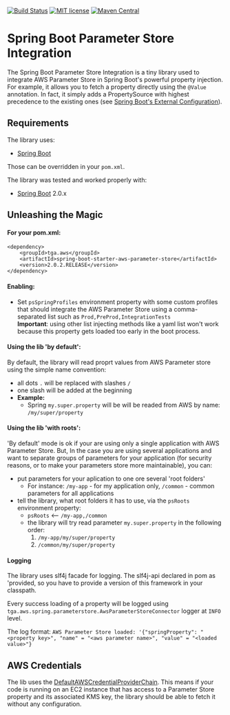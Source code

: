 [![Build Status](https://api.travis-ci.org/coveo/spring-boot-parameter-store-integration.svg?branch=master)](https://travis-ci.org/coveo/spring-boot-parameter-store-integration)
[![MIT license](http://img.shields.io/badge/license-MIT-brightgreen.svg)](https://github.com/coveo/spring-boot-parameter-store-integration/blob/master/LICENSE)
[![Maven Central](https://maven-badges.herokuapp.com/maven-central/com.coveo/spring-boot-parameter-store-integration/badge.svg)](https://maven-badges.herokuapp.com/maven-central/com.coveo/spring-boot-parameter-store-integration)

# Spring Boot Parameter Store Integration

The Spring Boot Parameter Store Integration is a tiny library used to integrate AWS Parameter Store in Spring Boot's powerful property injection. For example, it allows you to fetch a property directly using the `@Value` annotation. In fact, it simply adds a PropertySource with highest precedence to the existing ones (see [Spring Boot's External Configuration](https://docs.spring.io/spring-boot/docs/current/reference/html/boot-features-external-config.html)).

## Requirements
The library uses:

- [Spring Boot](https://spring.io/projects/spring-boot) 

Those can be overridden in your `pom.xml`.  

The library was tested and worked properly with:

- [Spring Boot](https://spring.io/projects/spring-boot) 2.0.x

## Unleashing the Magic

#### For your pom.xml:
```
<dependency>
    <groupId>tga.aws</groupId>
    <artifactId>spring-boot-starter-aws-parameter-store</artifactId>
    <version>2.0.2.RELEASE</version>
</dependency>
```

#### Enabling:
- Set `psSpringProfiles` environment property with some custom profiles that should integrate the AWS Parameter Store using a comma-separated list such as `Prod,PreProd,IntegrationTests`  
**Important**: using other list injecting methods like a yaml list won't work because this property gets loaded too early in the boot process.

#### Using the lib 'by default':
By default, the library will read proprt values from AWS Parameter store using the simple name convention:
* all dots `.` will be replaced with slashes `/`
* one slash will be added at the beginning
* **Example:** 
    * Spring `my.super.property` will be will be readed from AWS by name: `/my/super/property`   

#### Using the lib 'with roots':
'By default' mode is ok if your are using only a single application with AWS Parameter Store.
But, In the case you are using several applications and want to separate groups of parameters 
for your application (for security reasons, or to make your parameters store more maintainable),
you can:
* put parameters for your aplication to one ore several 'root folders'
    * For instance: `/my-app` - for my application only, `/common` - common parameters for all applications    
* tell the library, what root folders it has to use, via the `psRoots` environment property:
    * `psRoots` <-- `/my-app,/common`
    * the library will try read parameter `my.super.property` in the following order:
        1. `/my-app/my/super/property`
        1. `/common/my/super/property`   

#### Logging
The library uses slf4j facade for logging. 
The slf4j-api declared in pom as 'provided, so you have to provide a version of this framework in your classpath.

Every success loading of a property will be logged using 
`tga.aws.spring.parameterstore.AwsParameterStoreConnector` logger at `INFO` level. 

The log format: `AWS Parameter Store loaded: '{"springProperty": "<property key>", "name" = "<aws parameter name>", "value" = "<loaded value>"}` 

## AWS Credentials

The lib uses the [DefaultAWSCredentialProviderChain](https://docs.aws.amazon.com/AWSJavaSDK/latest/javadoc/com/amazonaws/auth/DefaultAWSCredentialsProviderChain.html). This means if your code is running on an EC2 instance that has access to a Parameter Store property and its associated KMS key, the library should be able to fetch it without any configuration.

